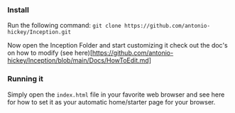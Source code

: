 ### Install
Run the following command:
`git clone https://github.com/antonio-hickey/Inception.git`

Now open the Inception Folder and start customizing it check out the doc's on how to modify (see here)[https://github.com/antonio-hickey/Inception/blob/main/Docs/HowToEdit.md]

### Running it
Simply open the `index.html` file in your favorite web browser and see here for how to set it as your automatic home/starter page for your browser.
